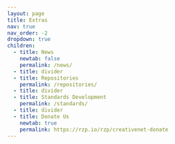 ```yaml
---
layout: page
title: Extras
nav: true
nav_order: -2
dropdown: true
children:
  - title: News
    newtab: false
    permalink: /news/
  - title: divider
  - title: Repositories
    permalink: /repositories/
  - title: divider
  - title: Standards Development
    permalink: /standards/
  - title: divider
  - title: Donate Us
    newtab: true
    permalink: https://rzp.io/rzp/creativenet-donate
---
```

